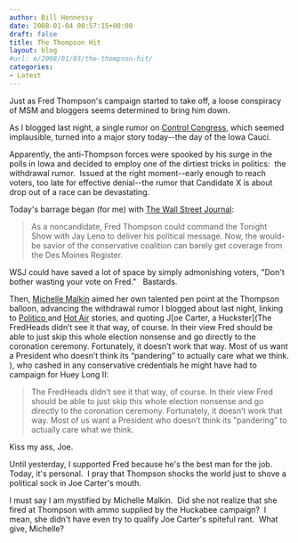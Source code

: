 ```yaml
---
author: Bill Hennessy
date: 2008-01-04 00:57:15+00:00
draft: false
title: The Thompson Hit
layout: blog
#url: e/2008/01/03/the-thompson-hit/
categories:
- Latest
---
```


Just as Fred Thompson's campaign started to take off, a loose conspiracy of MSM and bloggers seems determined to bring him down.

As I blogged last night, a single rumor on [Control Congress](https://hennessysview.com/2008/01/02/what-endorsement/), which seemed implausible, turned into a major story today--the day of the Iowa Cauci.

Apparently, the anti-Thompson forces were spooked by his surge in the polls in Iowa and decided to employ one of the dirtiest tricks in politics:  the withdrawal rumor.  Issued at the right moment--early enough to reach voters, too late for effective denial--the rumor that Candidate X is about drop out of a race can be devastating.

Today's barrage began (for me) with [The Wall Street Journal](https://online.wsj.com/article/SB119932738769464091.html?mod=politics_primary_hs):


> As a noncandidate, Fred Thompson could command the Tonight Show with Jay Leno to  deliver his political message. Now, the would-be savior of the conservative  coalition can barely get coverage from the Des Moines Register.


WSJ could have saved a lot of space by simply admonishing voters, "Don't bother wasting your vote on Fred."   Bastards.

Then, [Michelle Malkin](https://michellemalkin.com/2008/01/03/fred-thompsons-non-denial-denial/) aimed her own talented pen point at the Thompson balloon, advancing the withdrawal rumor I blogged about last night, linking to [Politico ](https://dyn.politico.com/printstory.cfm?uuid=3D9BF000-3048-5C12-00F70B89AC99625A)and [Hot Air](https://hotair.com/archives/2008/01/03/politico-sources-expect-fred-to-drop-out-this-weekend-unless-he-finishes-a-strong-third-tomorrow/) stories, and quoting J[oe Carter, a Huckster](The FredHeads didn’t see it that way, of course. In their view Fred should be able to just skip this whole election nonsense and go directly to the coronation ceremony. Fortunately, it doesn’t work that way. Most of us want a President who doesn’t think its “pandering” to actually care what we think. ), who cashed in any conservative credentials he might have had to campaign for Huey Long II:


> The FredHeads didn’t see it that way, of course. In their view Fred should be  able to just skip this whole election nonsense and go directly to the coronation  ceremony. Fortunately, it doesn’t work that way. Most of us want a President who  doesn’t think its “pandering” to actually care what we think.


Kiss my ass, Joe.

Until yesterday, I supported Fred because he's the best man for the job.  Today, it's personal.  I pray that Thompson shocks the world just to shove a political sock in Joe Carter's mouth.

I must say I am mystified by Michelle Malkin.  Did she not realize that she fired at Thompson with ammo supplied by the Huckabee campaign?  I mean, she didn't have even try to qualify Joe Carter's spiteful rant.  What give, Michelle?
